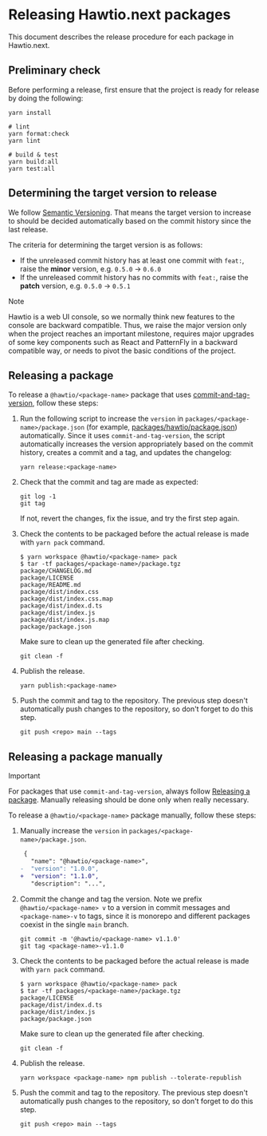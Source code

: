 # Releasing Hawtio.next packages

This document describes the release procedure for each package in Hawtio.next.

## Preliminary check

Before performing a release, first ensure that the project is ready for release by doing the following:

```console
yarn install

# lint
yarn format:check
yarn lint

# build & test
yarn build:all
yarn test:all
```

## Determining the target version to release

We follow [Semantic Versioning](https://semver.org/). That means the target version to increase to should be decided automatically based on the commit history since the last release.

The criteria for determining the target version is as follows:

- If the unreleased commit history has at least one commit with `feat:`, raise the **minor** version, e.g. `0.5.0` -> `0.6.0`
- If the unreleased commit history has no commits with `feat:`, raise the **patch** version, e.g. `0.5.0` -> `0.5.1`

> [!NOTE]
> Hawtio is a web UI console, so we normally think new features to the console are backward compatible. Thus, we raise the major version only when the project reaches an important milestone, requires major upgrades of some key components such as React and PatternFly in a backward compatible way, or needs to pivot the basic conditions of the project.

## Releasing a package

To release a `@hawtio/<package-name>` package that uses [commit-and-tag-version](https://github.com/absolute-version/commit-and-tag-version), follow these steps:

1. Run the following script to increase the `version` in `packages/<package-name>/package.json` (for example, [packages/hawtio/package.json](../packages/hawtio/package.json)) automatically. Since it uses `commit-and-tag-version`, the script automatically increases the version appropriately based on the commit history, creates a commit and a tag, and updates the changelog:

   ```console
   yarn release:<package-name>
   ```

2. Check that the commit and tag are made as expected:

   ```console
   git log -1
   git tag
   ```

   If not, revert the changes, fix the issue, and try the first step again.

3. Check the contents to be packaged before the actual release is made with `yarn pack` command.

   ```console
   $ yarn workspace @hawtio/<package-name> pack
   $ tar -tf packages/<package-name>/package.tgz
   package/CHANGELOG.md
   package/LICENSE
   package/README.md
   package/dist/index.css
   package/dist/index.css.map
   package/dist/index.d.ts
   package/dist/index.js
   package/dist/index.js.map
   package/package.json
   ```

   Make sure to clean up the generated file after checking.

   ```console
   git clean -f
   ```

4. Publish the release.

   ```console
   yarn publish:<package-name>
   ```

5. Push the commit and tag to the repository. The previous step doesn't automatically push changes to the repository, so don't forget to do this step.

   ```console
   git push <repo> main --tags
   ```

## Releasing a package manually

> [!IMPORTANT]
> For packages that use `commit-and-tag-version`, always follow [Releasing a package](#releasing-a-package). Manually releasing should be done only when really necessary.

To release a `@hawtio/<package-name>` package manually, follow these steps:

1. Manually increase the `version` in `packages/<package-name>/package.json`.

   ```diff
    {
      "name": "@hawtio/<package-name>",
   -  "version": "1.0.0",
   +  "version": "1.1.0",
      "description": "...",
   ```

2. Commit the change and tag the version. Note we prefix `@hawtio/<package-name> v` to a version in commit messages and `<package-name>-v` to tags, since it is monorepo and different packages coexist in the single `main` branch.

   ```console
   git commit -m '@hawtio/<package-name> v1.1.0'
   git tag <package-name>-v1.1.0
   ```

3. Check the contents to be packaged before the actual release is made with `yarn pack` command.

   ```console
   $ yarn workspace @hawtio/<package-name> pack
   $ tar -tf packages/<package-name>/package.tgz
   package/LICENSE
   package/dist/index.d.ts
   package/dist/index.js
   package/package.json
   ```

   Make sure to clean up the generated file after checking.

   ```console
   git clean -f
   ```

4. Publish the release.

   ```console
   yarn workspace <package-name> npm publish --tolerate-republish
   ```

5. Push the commit and tag to the repository. The previous step doesn't automatically push changes to the repository, so don't forget to do this step.

   ```console
   git push <repo> main --tags
   ```
